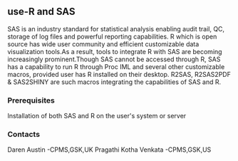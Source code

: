 ## use-R and SAS

SAS is an industry standard for statistical analysis enabling
audit trail, QC, storage of log files and powerful reporting capabilities.
R which is open source has wide user community and efficient customizable 
data visualization tools.As a result, tools to integrate R with SAS are becoming 
increasingly prominent.Though SAS cannot be accessed through R, SAS has a capability 
to run R through Proc IML and several other customizable macros, provided user has R 
installed on their desktop. R2SAS, R2SAS2PDF & SAS2SHINY are such macros integrating the
capabilities of SAS and R.

### Prerequisites

Installation of both SAS and R on the user's system or server




### Contacts
Daren Austin -CPMS,GSK,UK
Pragathi Kotha Venkata -CPMS,GSK,US
